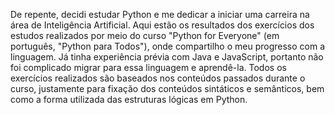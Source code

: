 De repente, decidi estudar Python e me dedicar a iniciar uma carreira na área de Inteligência Artificial. Aqui estão os resultados dos exercícios dos estudos realizados por meio do curso "Python for Everyone" (em português, "Python para Todos"), onde compartilho o meu progresso com a linguagem. Já tinha experiência prévia com Java e JavaScript, portanto não foi complicado migrar para essa linguagem e aprendê-la.
Todos os exercícios realizados são baseados nos conteúdos passados durante o curso, justamente para fixação dos conteúdos sintáticos e semânticos, bem como a forma utilizada das estruturas lógicas em Python.
